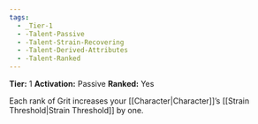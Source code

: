 ```yaml
---
tags:
  - _Tier-1
  - -Talent-Passive
  - -Talent-Strain-Recovering
  - -Talent-Derived-Attributes
  - -Talent-Ranked
---
```

**Tier:** 1
**Activation:** Passive
**Ranked:** Yes

Each rank of Grit increases your [[Character|Character]]’s [[Strain Threshold|Strain Threshold]] by one.